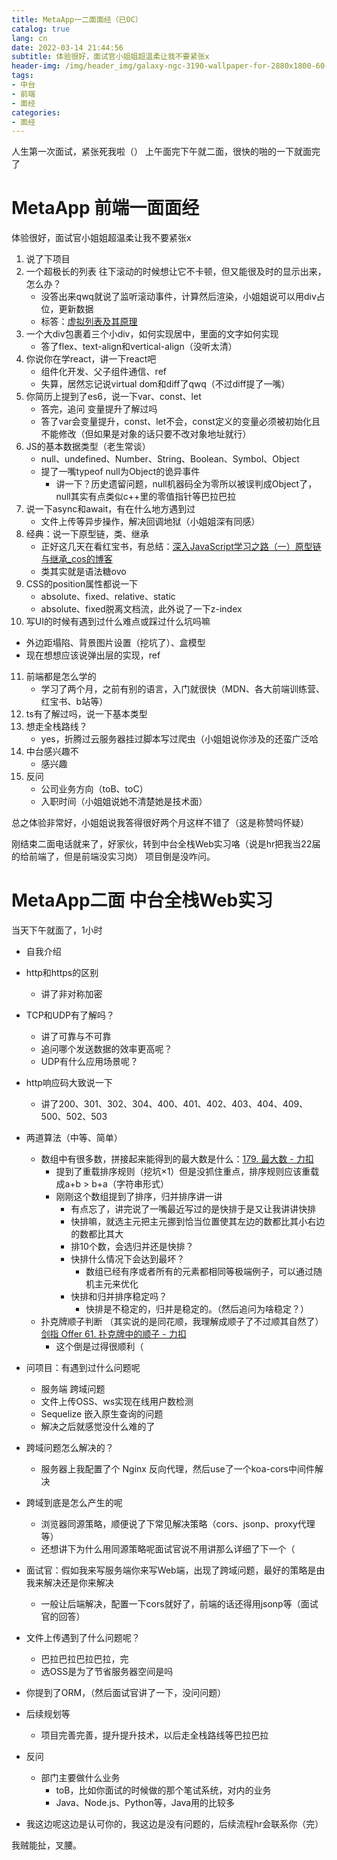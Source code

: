 ```yaml
---
title: MetaApp一二面面经（已OC）
catalog: true
lang: cn
date: 2022-03-14 21:44:56 
subtitle: 体验很好，面试官小姐姐超温柔让我不要紧张x
header-img: /img/header_img/galaxy-ngc-3190-wallpaper-for-2880x1800-60-653.jpg
tags:
- 中台
- 前端
- 面经
categories:
- 面经
---
```

人生第一次面试，紧张死我啦（）
上午面完下午就二面，很快的啪的一下就面完了

# MetaApp 前端一面面经

体验很好，面试官小姐姐超温柔让我不要紧张x

1. 说了下项目
2. 一个超极长的列表 往下滚动的时候想让它不卡顿，但又能很及时的显示出来，怎么办？
   - 没答出来qwq就说了监听滚动事件，计算然后渲染，小姐姐说可以用div占位，更新数据
   - 标答：[虚拟列表及其原理](https://blog.csdn.net/weixin_39233022/article/details/113949343)
3. 一个大div包裹着三个小div，如何实现居中，里面的文字如何实现
   - 答了flex、text-align和vertical-align（没听太清）
4. 你说你在学react，讲一下react吧
   - 组件化开发、父子组件通信、ref
   - 失算，居然忘记说virtual dom和diff了qwq（不过diff提了一嘴）
5. 你简历上提到了es6，说一下var、const、let
   - 答完，追问 变量提升了解过吗
   - 答了var会变量提升，const、let不会，const定义的变量必须被初始化且不能修改（但如果是对象的话只要不改对象地址就行）
6. JS的基本数据类型（老生常谈）
   - null、undefined、Number、String、Boolean、Symbol、Object
   - 提了一嘴typeof null为Object的诡异事件
     - 讲一下？历史遗留问题，null机器码全为零所以被误判成Object了，null其实有点类似c++里的零值指针等巴拉巴拉
7. 说一下async和await，有在什么地方遇到过
   - 文件上传等异步操作，解决回调地狱（小姐姐深有同感）
8. 经典：说一下原型链，类、继承
   - 正好这几天在看红宝书，有总结：[深入JavaScript学习之路（一）原型链与继承_cos的博客](https://blog.csdn.net/qq_45890533/article/details/123332872)
   - 类其实就是语法糖ovo
9. CSS的position属性都说一下
   - absolute、fixed、relative、static
   - absolute、fixed脱离文档流，此外说了一下z-index
10. 写UI的时候有遇到过什么难点或踩过什么坑吗嘛
   - 外边距塌陷、背景图片设置（挖坑了）、盒模型
   - 现在想想应该说弹出层的实现，ref
11. 前端都是怎么学的
    - 学习了两个月，之前有别的语言，入门就很快（MDN、各大前端训练营、红宝书、b站等）
12. ts有了解过吗，说一下基本类型
13. 想走全栈路线？
    - yes，折腾过云服务器挂过脚本写过爬虫（小姐姐说你涉及的还蛮广泛哈
14. 中台感兴趣不
    - 感兴趣
15. 反问
    - 公司业务方向（toB、toC）
    - 入职时间（小姐姐说她不清楚她是技术面）

总之体验非常好，小姐姐说我答得很好两个月这样不错了（这是称赞吗怀疑）

刚结束二面电话就来了，好家伙，转到中台全栈Web实习咯（说是hr把我当22届的给前端了，但是前端没实习岗）
项目倒是没咋问。

# MetaApp二面 中台全栈Web实习

当天下午就面了，1小时

- 自我介绍
- http和https的区别
  - 讲了非对称加密
- TCP和UDP有了解吗？
  - 讲了可靠与不可靠
  - 追问哪个发送数据的效率更高呢？
  - UDP有什么应用场景呢？
- http响应码大致说一下
  - 讲了200、301、302、304、400、401、402、403、404、409、500、502、503
- 两道算法（中等、简单）

  - 数组中有很多数，拼接起来能得到的最大数是什么：[179. 最大数 - 力扣](https://leetcode-cn.com/problems/largest-number/)
    - 提到了重载排序规则（挖坑×1）但是没抓住重点，排序规则应该重载成a+b > b+a（字符串形式）
    - 刚刚这个数组提到了排序，归并排序讲一讲
      - 有点忘了，讲完说了一嘴最近写过的是快排于是又让我讲讲快排
      - 快排嘛，就选主元把主元挪到恰当位置使其左边的数都比其小右边的数都比其大
      - 排10个数，会选归并还是快排？
      - 快排什么情况下会达到最坏？
        - 数组已经有序或者所有的元素都相同等极端例子，可以通过随机主元来优化
      - 快排和归并排序稳定吗？ 
        - 快排是不稳定的，归并是稳定的。（然后追问为啥稳定？）
  - 扑克牌顺子判断 （其实说的是同花顺，我理解成顺子了不过顺其自然了）[剑指 Offer 61. 扑克牌中的顺子 - 力扣](https://leetcode-cn.com/problems/bu-ke-pai-zhong-de-shun-zi-lcof/)
    - 这个倒是过得很顺利（
- 问项目：有遇到过什么问题呢

  - 服务端 跨域问题
  - 文件上传OSS、ws实现在线用户数检测
  - Sequelize 嵌入原生查询的问题
  - 解决之后就感觉没什么难的了
- 跨域问题怎么解决的？

  - 服务器上我配置了个 Nginx 反向代理，然后use了一个koa-cors中间件解决
- 跨域到底是怎么产生的呢

  - 浏览器同源策略，顺便说了下常见解决策略（cors、jsonp、proxy代理等）
  - 还想讲下为什么用同源策略呢面试官说不用讲那么详细了下一个（
- 面试官：假如我来写服务端你来写Web端，出现了跨域问题，最好的策略是由我来解决还是你来解决

  - 一般让后端解决，配置一下cors就好了，前端的话还得用jsonp等（面试官的回答）
- 文件上传遇到了什么问题呢？

  - 巴拉巴拉巴拉巴拉，完
  - 选OSS是为了节省服务器空间是吗
- 你提到了ORM，（然后面试官讲了一下，没问问题）
- 后续规划等
  - 项目完善完善，提升提升技术，以后走全栈路线等巴拉巴拉
- 反问
  - 部门主要做什么业务
    - toB，比如你面试的时候做的那个笔试系统，对内的业务
    - Java、Node.js、Python等，Java用的比较多
- 我这边呢这边是认可你的，我这边是没有问题的，后续流程hr会联系你（完）

我贼能扯，叉腰。